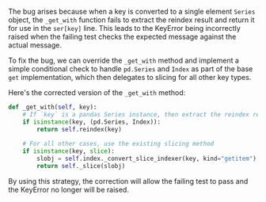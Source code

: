 The bug arises because when a key is converted to a single element `Series` object, the `_get_with` function fails to extract the reindex result and return it for use in the `ser[key]` line. This leads to the KeyError being incorrectly raised when the failing test checks the expected message against the actual message. 

To fix the bug, we can override the `_get_with` method and implement a simple conditional check to handle `pd.Series` and `Index` as part of the base `get` implementation, which then delegates to slicing for all other key types.

Here's the corrected version of the `_get_with` method:

```python
def _get_with(self, key):
    # If `key` is a pandas Series instance, then extract the reindex result and return it
    if isinstance(key, (pd.Series, Index)):
        return self.reindex(key)
    
    # For all other cases, use the existing slicing method
    if isinstance(key, slice):
        slobj = self.index._convert_slice_indexer(key, kind="getitem")
        return self._slice(slobj)
```

By using this strategy, the correction will allow the failing test to pass and the KeyError no longer will be raised.